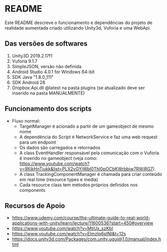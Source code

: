 # README #

Este README descreve o funcionamento e dependências do projeto de realidade aumentada criado utilizando Unity3d, Vuforia e uma WebApi.

## Das versões de softwares 

1.	Unity3D 2019.2.17f1
2.	Vuforia 9.1.7
3.	SimpleJSON, versão não definida
4.	Android Studio 4.0.1 for Windows 64-bit 
5.	SDK Java "1.8.0_111" 
6.	SDK Android 28 
7.  Dropbox.Api.dll @latest na pasta plugins (se atualizado deve ser inserido na pasta MANUALMENTE)

## Funcionamento dos scripts

- Fluxo normal:
	-	TargetManager é acionado a partir de um gameobject de mesmo nome
	-	A dependência do Script é NetworkService  e faz uma web request para um endpoint
	-	Os dados são carregados e retornados 
	-	A class EventHandler responsável pela comunicação com o Vuforia é inserido no gameobject (veja como: https://www.youtube.com/watch?v=9XikHnTiukk&list=PLX2vGYjWbI0Thl0pOCbKWrbbiw7RWiRG7).
	-	A class TrackingComponentManager é chamada para criar conteúdo em real time (resource types e media)
	-	Cada resource class tem métodos próprios definidos nos components

## Recursos de Apoio

- https://www.udemy.com/course/the-ultimate-guide-to-real-world-applications-with-unity/learn/lecture/11600536?start=450#overview
- https://www.youtube.com/watch?v=MtiUx_szKbI
- https://www.youtube.com/watch?v=ElmzIq6stNI&t=12s
- https://docs.unity3d.com/Packages/com.unity.ugui@1.0/manual/index.html
